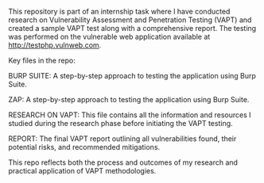 This repository is part of an internship task where I have conducted research on Vulnerability Assessment and Penetration Testing (VAPT) and created a sample VAPT test along with a comprehensive report. The testing was performed on the vulnerable web application available at http://testphp.vulnweb.com.

Key files in the repo:

BURP SUITE: A step-by-step approach to testing the application using Burp Suite.

ZAP: A step-by-step approach to testing the application using Burp Suite.

RESEARCH ON VAPT: This file contains all the information and resources I studied during the research phase before initiating the VAPT testing.

REPORT: The final VAPT report outlining all vulnerabilities found, their potential risks, and recommended mitigations.

This repo reflects both the process and outcomes of my research and practical application of VAPT methodologies.
